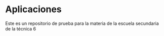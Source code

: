 # Aplicaciones
Este es un repositorio de prueba para la materia de la escuela secundaria de la  técnica 6
